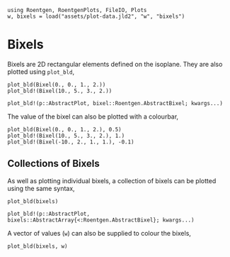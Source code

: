 ```@setup abc
using Roentgen, RoentgenPlots, FileIO, Plots
w, bixels = load("assets/plot-data.jld2", "w", "bixels")
```

# Bixels

Bixels are 2D rectangular elements defined on the isoplane.
They are also plotted using `plot_bld`,
```@example abc
plot_bld(Bixel(0., 0., 1., 2.))
plot_bld!(Bixel(10., 5., 3., 2.))
```

```@docs
plot_bld!(p::AbstractPlot, bixel::Roentgen.AbstractBixel; kwargs...)
```

The value of the bixel can also be plotted with a colourbar,
```@example abc
plot_bld(Bixel(0., 0., 1., 2.), 0.5)
plot_bld!(Bixel(10., 5., 3., 2.), 1.)
plot_bld!(Bixel(-10., 2., 1., 1.), -0.1)
```

## Collections of Bixels

As well as plotting individual bixels, a collection of bixels can be plotted using the same syntax,
```@example abc
plot_bld(bixels)
```

```@docs 
plot_bld!(p::AbstractPlot, bixels::AbstractArray{<:Roentgen.AbstractBixel}; kwargs...)
```

A vector of values (`w`) can also be supplied to colour the bixels,
```@example abc
plot_bld(bixels, w)
```
